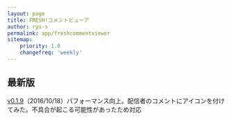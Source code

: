 ```yaml
---
layout: page
title: FRESH!コメントビューア
author: ryu-s
permalink: app/freshcommentviewer
sitemap:
    priority: 1.0
    changefreq: 'weekly'	
---
```



## 最新版
[v0.1.9](https://github.com/ryu-s/AbemaFreshCommentViewer/releases/download/v0.1.9/AbemaFreshCommentViewer_v0.1.9.zip)（2016/10/18）パフォーマンス向上。配信者のコメントにアイコンを付けてみた。不具合が起こる可能性があったため対応  

